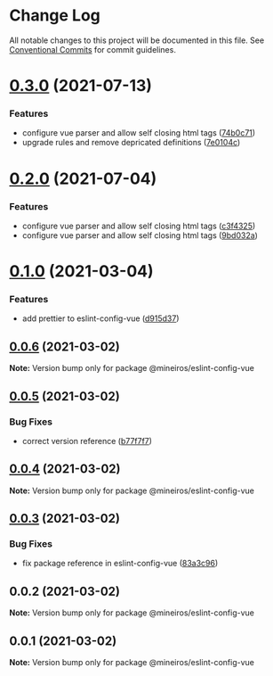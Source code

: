 # Change Log

All notable changes to this project will be documented in this file.
See [Conventional Commits](https://conventionalcommits.org) for commit guidelines.

# [0.3.0](https://github.com/mineiros-io/eslint-config/compare/v0.1.0...v0.3.0) (2021-07-13)


### Features

* configure vue parser and allow self closing html tags ([74b0c71](https://github.com/mineiros-io/eslint-config/commit/74b0c713e75553b470ecdf26d532b6ae9074004b))
* upgrade rules and remove depricated definitions ([7e0104c](https://github.com/mineiros-io/eslint-config/commit/7e0104cced7bf27b33fff208d32960ddb139f27b))





# [0.2.0](https://github.com/mineiros-io/eslint-config/compare/v0.1.0...v0.2.0) (2021-07-04)


### Features

* configure vue parser and allow self closing html tags ([c3f4325](https://github.com/mineiros-io/eslint-config/commit/c3f4325b8edf84d99b907ad2a87c14102a583f14))
* configure vue parser and allow self closing html tags ([9bd032a](https://github.com/mineiros-io/eslint-config/commit/9bd032ae3c30153d3dadbd20305abdda172cb636))





# [0.1.0](https://github.com/mineiros-io/eslint-config/compare/v0.0.6...v0.1.0) (2021-03-04)


### Features

* add prettier to eslint-config-vue ([d915d37](https://github.com/mineiros-io/eslint-config/commit/d915d373caace3b28bc4f937b6cb42ed49dff964))





## [0.0.6](https://github.com/mineiros-io/eslint-config/compare/v0.0.5...v0.0.6) (2021-03-02)

**Note:** Version bump only for package @mineiros/eslint-config-vue





## [0.0.5](https://github.com/mineiros-io/eslint-config/compare/v0.0.4...v0.0.5) (2021-03-02)


### Bug Fixes

* correct version reference ([b77f7f7](https://github.com/mineiros-io/eslint-config/commit/b77f7f7e3c86ffc740bae3c8f4131df45780296f))





## [0.0.4](https://github.com/mineiros-io/eslint-config/compare/v0.0.3...v0.0.4) (2021-03-02)

**Note:** Version bump only for package @mineiros/eslint-config-vue





## [0.0.3](https://github.com/mineiros-io/eslint-config/compare/v0.0.2...v0.0.3) (2021-03-02)


### Bug Fixes

* fix package reference in eslint-config-vue ([83a3c96](https://github.com/mineiros-io/eslint-config/commit/83a3c96efbee9e58b11c3d0472c0d36f110bc650))





## 0.0.2 (2021-03-02)

**Note:** Version bump only for package @mineiros/eslint-config-vue





## 0.0.1 (2021-03-02)

**Note:** Version bump only for package @mineiros/eslint-config-vue

